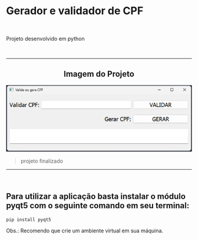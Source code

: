 <h1>Gerador e validador de CPF</h1>

<br>

<p>Projeto desenvolvido em python</p>

<br>

<hr>

<h2 align='center'>Imagem do Projeto</h2>

![Validador de CPF](./Images/project_image.png)

>projeto finalizado

<hr>

<br>

<h2>
Para utilizar a aplicação basta instalar o módulo pyqt5 com o seguinte comando em seu terminal:
</h2>

```
pip install pyqt5
```

<p>Obs.: Recomendo que crie um ambiente virtual em sua máquina.</p>